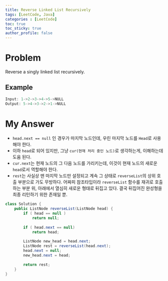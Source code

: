 ```yaml
---
title: Reverse Linked List Recursively
tags: [LeetCode, Java]
categories : [LeetCode]
toc: true
toc_sticky: true
author_profile: false
---
```


# Problem

Reverse a singly linked list recursively. 

## Example

```swift
Input: 1->2->3->4->5->NULL
Output: 5->4->3->2->1->NULL
```

# My Answer

* `head.next == null` 인 경우가 마지막 노드인데, 우린 마지막 노드를 `Head`로 사용 해야 한다.
* 이하 `head`로 되어 있지만, 그냥 `cur(현재 처리 중인 노드)`로 생각하는게, 이해하는데 도움 된다.
* `cur.next`는 현재 노드의 그 다음 노드를 가리키는데, 이것이 현재 노드의 새로운 `head`로서 역할해야 한다.
* `rest`는 사실상 맨 마지막 노드만 설정되고 계속 그 상태로 `reverseList`의 상위 호출 부분으로 가도 무방하다. 어짜피 참조타입이라 `reverseList` 함수를 재귀로 호출 하는 부분 위, 아래에서 열심히 새로운 형태로 뒤집고 있다. 결국 뒤집어진 완성형을 최종 리턴하기 위한 존재일 뿐.
  
```java
class Solution {
    public ListNode reverseList(ListNode head) {
        if ( head == null )
            return null;
        
        if ( head.next == null)
            return head;
        
        ListNode new_head = head.next;        
        ListNode rest = reverseList(head.next);
        head.next = null;
        new_head.next = head;
       
        return rest;
    }
}
```

